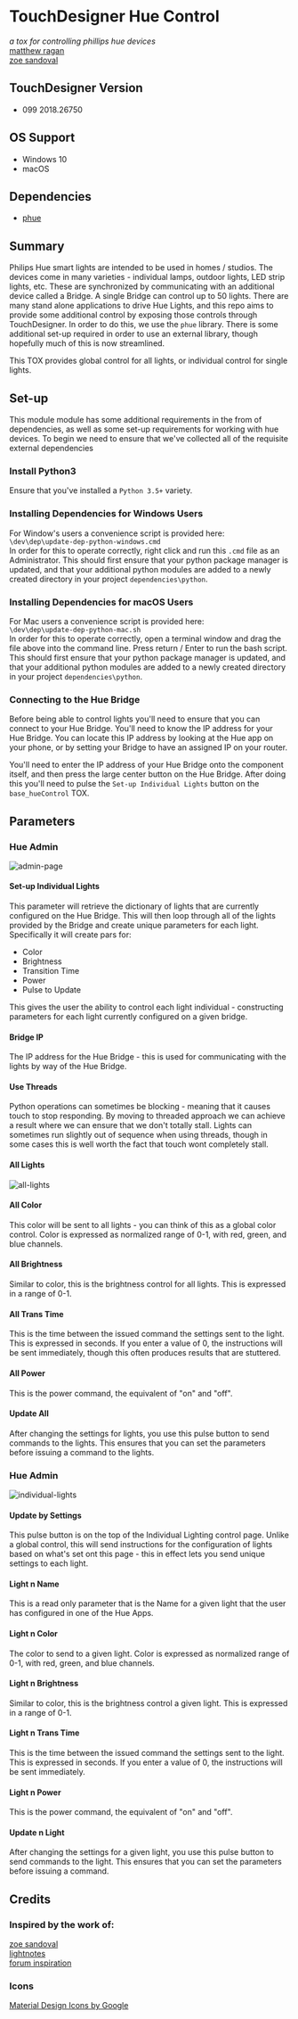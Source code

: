 # TouchDesigner Hue Control
*a tox for controlling phillips hue devices*  
[matthew ragan](https://matthewragan.com)  
[zoe sandoval](https://zoesandoval.com)

## TouchDesigner Version
* 099 2018.26750

## OS Support
* Windows 10
* macOS

## Dependencies
* [phue](https://github.com/studioimaginaire/phue)

## Summary
Philips Hue smart lights are intended to be used in homes / studios. The devices come in many varieties - individual lamps, outdoor lights, LED strip lights, etc. These are synchronized by communicating with an additional device called a Bridge. A single Bridge can control up to 50 lights. There are many stand alone applications to drive Hue Lights, and this repo aims to provide some additional control by exposing those controls through TouchDesigner. In order to do this, we use the `phue` library. There is some additional set-up required in order to use an external library, though hopefully much of this is now streamlined.

This TOX provides global control for all lights, or individual control for single lights.

## Set-up
This module module has some additional requirements in the from of dependencies, as well as some set-up requirements for working with hue devices. To begin we need to ensure that we've collected all of the requisite external dependencies

### Install Python3
Ensure that you've installed a `Python 3.5+` variety.

### Installing Dependencies for Windows Users
For Window's users a convenience script is provided here:  
`\dev\dep\update-dep-python-windows.cmd`  
In order for this to operate correctly, right click and run this `.cmd` file as an Administrator. This should first ensure that your python package manager is updated, and that your additional python modules are added to a newly created directory in your project `dependencies\python`. 

### Installing Dependencies for macOS Users
For Mac users a convenience script is provided here:  
`\dev\dep\update-dep-python-mac.sh`  
In order for this to operate correctly, open a terminal window and drag the file above into the command line. Press return / Enter to run the bash script. This should first ensure that your python package manager is updated, and that your additional python modules are added to a newly created directory in your project `dependencies\python`. 

### Connecting to the Hue Bridge
Before being able to control lights you'll need to ensure that you can connect to your Hue Bridge. You'll need to know the IP address for your Hue Bridge. You can locate this IP address by looking at the Hue app on your phone, or by setting your Bridge to have an assigned IP on your router.

You'll need to enter the IP address of your Hue Bridge onto the component itself, and then press the large center button on the Hue Bridge. After doing this you'll need to pulse the `Set-up Individual Lights` button on the `base_hueControl` TOX.

## Parameters

### Hue Admin
![admin-page](assets/admin.PNG)

#### Set-up Individual Lights
This parameter will retrieve the dictionary of lights that are currently configured on the Hue Bridge. This will then loop through all of the lights provided by the Bridge and create unique parameters for each light. Specifically it will create pars for:  
* Color
* Brightness
* Transition Time
* Power
* Pulse to Update

This gives the user the ability to control each light individual - constructing parameters for each light currently configured on a given bridge. 

#### Bridge IP
The IP address for the Hue Bridge - this is used for communicating with the lights by way of the Hue Bridge.

#### Use Threads
Python operations can sometimes be blocking - meaning that it causes touch to stop responding. By moving to threaded approach we can achieve a result where we can ensure that we don't totally stall. Lights can sometimes run slightly out of sequence when using threads, though in some cases this is well worth the fact that touch wont completely stall. 

#### All Lights
![all-lights](assets/all-lights.PNG)

#### All Color
This color will be sent to all lights - you can think of this as a global color control. Color is expressed as normalized range of 0-1, with red, green, and blue channels.

#### All Brightness
Similar to color, this is the brightness control for all lights. This is expressed in a range of 0-1.

#### All Trans Time
This is the time between the issued command the settings sent to the light. This is expressed in seconds. If you enter a value of 0, the instructions will be sent immediately, though this often produces results that are stuttered.

#### All Power
This is the power command, the equivalent of "on" and "off".

#### Update All
After changing the settings for lights, you use this pulse button to send commands to the lights. This ensures that you can set the parameters before issuing a command to the lights. 

### Hue Admin
![individual-lights](assets/individual-lights.PNG)

#### Update by Settings
This pulse button is on the top of the Individual Lighting control page. Unlike a global control, this will send instructions for the configuration of lights based on what's set ont this page - this in effect lets you send unique settings to each light.

#### Light n Name
This is a read only parameter that is the Name for a given light that the user has configured in one of the Hue Apps.

#### Light n Color
The color to send to a given light. Color is expressed as normalized range of 0-1, with red, green, and blue channels.

#### Light n Brightness
Similar to color, this is the brightness control a given light. This is expressed in a range of 0-1.

#### Light n Trans Time
This is the time between the issued command the settings sent to the light. This is expressed in seconds. If you enter a value of 0, the instructions will be sent immediately.

#### Light n Power
This is the power command, the equivalent of "on" and "off".

#### Update n Light
After changing the settings for a given light, you use this pulse button to send commands to the light. This ensures that you can set the parameters before issuing a command. 

## Credits
### Inspired by the work of:
[zoe sandoval](zoesandoval.com)  
[lightnotes](https://www.lightnotes.es/)  
[forum inspiration](https://www.derivative.ca/Forum/viewtopic.php?f=4&t=6131)

### Icons
[Material Design Icons by Google](https://material.io/tools/icons/?icon=save_alt&style=baseline)